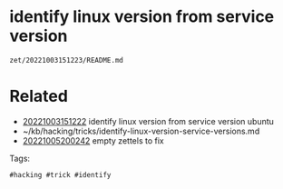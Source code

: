 # identify linux version from service version

` zet/20221003151223/README.md `

# Related

- [20221003151222](/zet/20221003151222/README.md) identify linux version from service version ubuntu
- ~/kb/hacking/tricks/identify-linux-version-service-versions.md
- [20221005200242](/zet/20221005200242/README.md) empty zettels to fix

Tags:

    #hacking #trick #identify 
